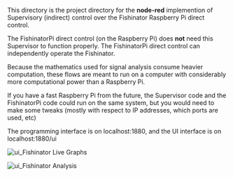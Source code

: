 This directory is the project directory for the
**node-red** implemention of Supervisory (indirect)
control over the Fishinator Raspberry Pi direct control.

The FishinatorPi direct control (on the Raspberry Pi) does **not**
need this Supervisor to function properly. The FishinatorPi direct
control can independently operate the Fishinator. 

Because the mathematics used for signal analysis consume
heavier computation, these flows are meant to run on a 
computer with considerably more computational power than a 
Raspberry Pi.

If you have a fast Raspberry Pi from the future, the 
Supervisor code and the FishinatorPi code could run on 
the same system, but you would need to make some tweaks
(mostly with respect to IP addresses, which ports are used, etc)

The programming interface is on localhost:1880,
and the UI interface is on localhost:1880/ui


![ui_Fishinator Live Graphs](https://github.com/user-attachments/assets/e7489ee1-dbdd-451e-b4db-8984cda18cb8)

![ui_Fishinator Analysis](https://github.com/user-attachments/assets/5dbfef36-4350-462b-a232-9f9a4d03644c)
